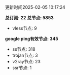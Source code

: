 更新时间2025-02-05 10:17:24

**总订阅: 22**
**总节点: 5853**
- vless节点: 9

**google ping有效节点: 345**
- ss节点: 318
- trojan节点: 3
- v2ray节点: 23
- ssr节点: 1
